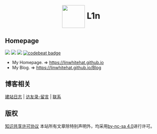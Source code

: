 # <div align="center"><a title="L1n's blog repository" href="https://github.com/linwhitehat/linwhitehat.github.io"><img align="center" width="75" height="75" src="https://raw.githubusercontent.com/linwhitehat/Blog/master/icons/rabbit900.jpg"></a> L1n</div>

## Homepage

[![](https://img.shields.io/badge/Home-L1n-brightgreen.svg?logo=home-assistant)](https://linwhitehat.github.io/) ![](https://img.shields.io/badge/license-MIT-000000.svg) ![](https://img.shields.io/badge/language-html/css-blue.svg) [![codebeat badge](https://codebeat.co/badges/126ff5d4-974f-4bab-8d4f-11c5da83d415)](https://codebeat.co/projects/github-com-linwhitehat-linwhitehat-github-io-master)

- My Homepage. => https://linwhitehat.github.io
- My Blog. => https://linwhitehat.github.io/Blog

## 博客相关
[建站日志](https://linwhitehat.github.io/Blog/blogLog/) | [访友录-留言](https://linwhitehat.github.io/Blog/guest/) | [联系](eric_lin_cn@outlook.com)

## 版权
[知识共享许可协议]()
本站所有文章除特别声明外，均采用[by-nc-sa 4.0](https://creativecommons.org/licenses/by-nc-sa/4.0/)进行许可。